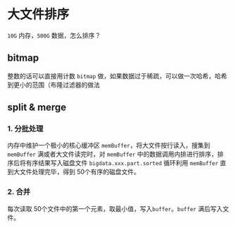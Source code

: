 # 大文件排序
`10G` 内存，`500G` 数据，怎么排序？



## bitmap

整数的话可以直接用计数 `bitmap` 做，如果数据过于稀疏，可以做一次哈希，哈希到更小的范围（布隆过滤器的做法



## split & merge

### 1. 分批处理
内存中维护一个极小的核心缓冲区 `memBuffer`，将大文件按行读入，搜集到 `memBuffer` 满或者大文件读完时，对 `memBuffer` 中的数据调用内排进行排序，排序后将有序结果写入磁盘文件 `bigdata.xxx.part.sorted`
循环利用 `memBuffer` 直到大文件处理完毕，得到 50个有序的磁盘文件。



### 2. 合并

每次读取 50个文件中的第一个元素，取最小值，写入`buffer`。`buffer` 满后写入文件。


